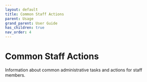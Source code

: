 ```yaml
---
layout: default
title: Common Staff Actions
parent: Usage
grand_parent: User Guide
has_children: true
nav_order: 4
---
```


# Common Staff Actions

Information about common administrative tasks and actions for staff members. 